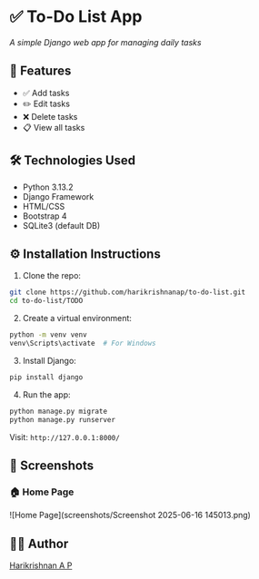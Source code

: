 
# ✅ To-Do List App  
*A simple Django web app for managing daily tasks*

## 🚀 Features

- ✅ Add tasks  
- ✏️ Edit tasks  
- ❌ Delete tasks  
- 📋 View all tasks

## 🛠️ Technologies Used

- Python  3.13.2  
- Django Framework  
- HTML/CSS  
- Bootstrap 4  
- SQLite3 (default DB)

## ⚙️ Installation Instructions

1. Clone the repo:
```bash
git clone https://github.com/harikrishnanap/to-do-list.git
cd to-do-list/TODO
```

2. Create a virtual environment:
```bash
python -m venv venv
venv\Scripts\activate  # For Windows
```

3. Install Django:
```bash
pip install django
```

4. Run the app:
```bash
python manage.py migrate
python manage.py runserver
```

Visit: `http://127.0.0.1:8000/`

## 📸 Screenshots

### 🏠 Home Page
![Home Page](screenshots/Screenshot 2025-06-16 145013.png)


## 🙋‍♂️ Author

[Harikrishnan A P](https://github.com/harikrishnanap)

